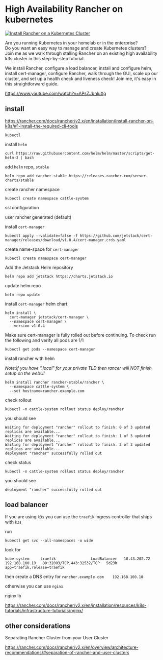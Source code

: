 # High Availability Rancher on kubernetes

[![Install Rancher on a Kubernetes Cluster](https://img.youtube.com/vi/APsZJbnluXg/0.jpg)](https://www.youtube.com/watch?v=APsZJbnluXg "Install Rancher on a Kubernetes Cluster")


Are you running Kubernetes in your homelab or in the enterprise?  
Do you want an easy way to manage and create Kubernetes clusters?  
Join me as we walk through stalling Rancher on an existing high availability k3s cluster in this step-by-step tutorial.  

We install Rancher, configure a load balancer, install and configure helm, install cert-manager, configure Rancher, walk through the GUI, scale up our cluster, and set up a health check and liveness check!   Join me, it's easy in this straightforward guide.

https://www.youtube.com/watch?v=APsZJbnluXg


## install

https://rancher.com/docs/rancher/v2.x/en/installation/install-rancher-on-k8s/#1-install-the-required-cli-tools

`kubectl`

install `helm`

```
curl https://raw.githubusercontent.com/helm/helm/master/scripts/get-helm-3 | bash
```

add `helm` repo, `stable`

```
helm repo add rancher-stable https://releases.rancher.com/server-charts/stable
```


create rancher namespace

```
kubectl create namespace cattle-system
```


ssl configuration

user rancher generated (default)


install `cert-manager`


```
kubectl apply --validate=false -f https://github.com/jetstack/cert-manager/releases/download/v1.0.4/cert-manager.crds.yaml
```

create name-space for `cert-manager`

```
kubectl create namespace cert-manager
```


Add the Jetstack Helm repository

 ```
 helm repo add jetstack https://charts.jetstack.io
 ```


update helm repo

```
helm repo update
```


install `cert-manager` helm chart


```
helm install \
  cert-manager jetstack/cert-manager \
  --namespace cert-manager \
  --version v1.0.4
```
Make sure cert-manager is fully rolled out before continuing. To check run the following and verify all pods are 1/1
```
kubectl get pods --namespace cert-manager
```
install rancher with helm

*Note:If you have ".local" for your private TLD then rancer will NOT finish setup on the webUI*
```
helm install rancher rancher-stable/rancher \
  --namespace cattle-system \
  --set hostname=rancher.example.com
```



check rollout


```
kubectl -n cattle-system rollout status deploy/rancher
```


you should see 


```
Waiting for deployment "rancher" rollout to finish: 0 of 3 updated replicas are available...
Waiting for deployment "rancher" rollout to finish: 1 of 3 updated replicas are available...
Waiting for deployment "rancher" rollout to finish: 2 of 3 updated replicas are available...
deployment "rancher" successfully rolled out
```

check status

```
kubectl -n cattle-system rollout status deploy/rancher
```

you should see 

```
deployment "rancher" successfully rolled out
```


## load balancer

If you are using `k3s` you can use the `traefik` ingress controller that ships with `k3s`

run

```
kubectl get svc --all-namespaces -o wide
```

look for 


```
kube-system     traefik                LoadBalancer   10.43.202.72   192.168.100.10   80:32003/TCP,443:32532/TCP   5d23h   app=traefik,release=traefik
```

then create a DNS entry for `rancher.example.com    192.168.100.10`


otherwise you can use `nginx`

nginx lb

https://rancher.com/docs/rancher/v2.x/en/installation/resources/k8s-tutorials/infrastructure-tutorials/nginx/


## other considerations

Separating Rancher Cluster from your User Cluster


https://rancher.com/docs/rancher/v2.x/en/overview/architecture-recommendations/#separation-of-rancher-and-user-clusters